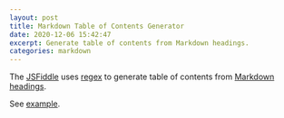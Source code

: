 ```yaml
---
layout: post
title: Markdown Table of Contents Generator
date: 2020-12-06 15:42:47
excerpt: Generate table of contents from Markdown headings.
categories: markdown
---
```


<script async src="//jsfiddle.net/remarkablemark/o0mja3hf/embed/result/"></script>

The [JSFiddle](https://jsfiddle.net/remarkablemark/o0mja3hf/) uses [regex](https://developer.mozilla.org/en-US/docs/Web/JavaScript/Guide/Regular_Expressions) to generate table of contents from [Markdown headings](https://www.markdownguide.org/basic-syntax/#headings).

See [example](https://github.com/remarkablemark/html-react-parser#readme).

